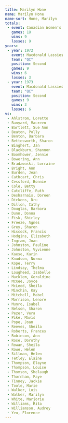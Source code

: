 ```yaml
---
title: Marilyn Hone
name: Marilyn Hone
name-sort: Hone, Marilyn
totals:
 - event: Canadian Women's
   games: 18
   wins: 9
   losses: 9
years:
 - year: 1972
   event: Macdonald Lassies
   team: "QC"
   position: Second
   games: 9
   wins: 6
   losses: 3
 - year: 1973
   event: Macdonald Lassies
   team: "QC"
   position: Second
   games: 9
   wins: 3
   losses: 6
vs:
 - Ahlstrom, Loretto
 - Banyard, Maureen
 - Bartlett, Sue Ann
 - Beaton, Polly
 - Benton, Barbara
 - Bettesworth, Sharon
 - Binghert, Jan
 - Blackburn, Shannon
 - Boomhower, Jennie
 - Bowering, Ann
 - Bradawaski, Lorraine
 - Bright, Ann
 - Burden, Jean
 - Cathcart, Chris
 - Cessford, Bonnie
 - Cole, Betty
 - Cutcliffe, Ruth
 - Desharnais, Doreen
 - Dickens, Dru
 - Dillon, Cathy
 - Douglas, Barbara
 - Dunn, Donna
 - Fisk, Shirley
 - Freeze, Agnes
 - Grey, Sharon
 - Hiscock, Francis
 - Hodgins, Elizabeth
 - Ingram, Joan
 - Johnston, Pauline
 - Johnston, Vyvienne
 - Kaese, Karin
 - Knudson, Norma
 - Kope, Terry
 - Lindsay, Thelma
 - Lougheed, Isabelle
 - Macklem, Geraldine
 - McKee, Joyce
 - McLeod, Sheila
 - Minchin, Kay
 - Mitchell, Mabel
 - Morrison, Lenore
 - Munro, Isabel
 - Nelson, Sharon
 - Pezer, Vera
 - Pike, Mavis
 - Pope, Joan
 - Reeves, Sheila
 - Roberts, Frances
 - Robinson, Ann
 - Rose, Dorothy
 - Rowan, Sheila
 - Rowe, Helen
 - Sillman, Helen
 - Tetley, Elaine
 - Thompson, Elayne
 - Thompson, Louise
 - Thomson, Shelaugh
 - Thornham, Faye
 - Tinney, Jackie
 - Toole, Marie
 - Walker, Lois
 - Walker, Marilyn
 - White, Marjorie
 - Williams, Rita
 - Williamson, Audrey
 - Yeo, Florence
---
```

